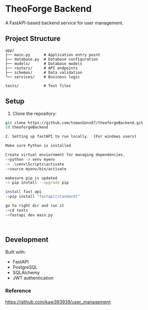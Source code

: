 # TheoForge Backend

A FastAPI-based backend service for user management.

## Project Structure
```
app/
├── main.py      # Application entry point
├── database.py  # Database configuration
├── models/      # Database models
├── routers/     # API endpoints
├── schemas/     # Data validation
└── services/    # Business logic

tests/           # Test files
```

## Setup

1. Clone the repository:
```bash
git clone https://github.com/tomasGonz67/theoforgeBackend.git
cd theoforgeBackend

2. Setting up fastAPI to run locally.  (For windows users)

Make sure Python is installed

Create virtual enviornment for managing dependencies.
->python -m venv myenv
-> .\venv\Scripts\activate
->source myenv/bin/activate

makesure pip is updated
-> pip install --upgrade pip

install fast api
->pip install "fastapi[standard]"

go to right dir and run it
->cd tests
->fastapi dev main.py




```

## Development

Built with:
- FastAPI
- PostgreSQL
- SQLAlchemy
- JWT authentication 

### Reference
https://github.com/kaw393939/user_management
